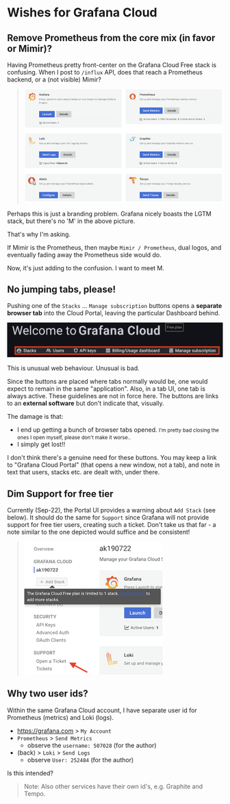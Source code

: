 # Wishes for Grafana Cloud

## Remove Prometheus from the core mix (in favor or Mimir)?

Having Prometheus pretty front-center on the Grafana Cloud Free stack is confusing. When I post to `/influx` API, does that reach a Prometheus backend, or a (not visible) Mimir?

>![](.images/grafana-lgtm.png)

Perhaps this is just a branding problem. Grafana nicely boasts the LGTM stack, but there's no 'M' in the above picture.

That's why I'm asking.

If Mimir is the Prometheus, then maybe `Mimir / Prometheus`, dual logos, and eventually fading away the Prometheus side would do.

Now, it's just adding to the confusion. I want to meet M.


## No jumping tabs, please!

Pushing one of the `Stacks` ... `Manage subscription` buttons opens a **separate browser tab** into the Cloud Portal, leaving the particular Dashboard behind.

![](.images/grafana-pseudo-tabs.png)

This is unusual web behaviour. Unusual is bad.

Since the buttons are placed where tabs normally would be, one would expect to remain in the same "application". Also, in a tab UI, one tab is always active. These guidelines are not in force here. The buttons are links to an **external software** but don't indicate that, visually.

The damage is that:

- I end up getting a bunch of browser tabs opened. <small>I'm pretty bad closing the ones I open myself, please don't make it worse..</small>
- I simply get lost!!

I don't think there's a genuine need for these buttons. You may keep a link to "Grafana Cloud Portal" (that opens a new window, not a tab), and note in text that users, stacks etc. are dealt with, under there.


## Dim Support for free tier

Currently (Sep-22), the Portal UI provides a warning about `Add Stack` (see below). It should do the same for `Support` since Grafana will not provide support for free tier users, creating such a ticket. Don't take us that far - a note similar to the one depicted would suffice and be consistent!

>![](.images/grafana-portal-left.png)


## Why two user ids?

Within the same Grafana Cloud account, I have separate user id for Prometheus (metrics) and Loki (logs).

- https://grafana.com > `My Account`
- `Prometheus` > `Send Metrics`
  - observe the `username: 507028` (for the author)
- (back) > `Loki` > `Send Logs`
  - observe `User: 252484` (for the author)

Is this intended?

>Note: Also other services have their own id's, e.g. Graphite and Tempo.

<!-- AGED
## Easier collection from Firebase

This likely falls on this repo to do.

---

Grafana is aimed at server-side data collection, but they *could* make it easier for web apps to provide metrics.

Currently (Jul 2022), Grafana Cloud *needs* (seems to need) an external Prometheus instance. They **tbd. link to docs** support PushGateway but only for *another* Prometheus instance to do `remote_write` (maybe wrong spelling) data passing to them.

**Expected**

Grafana Cloud would be a full, cloud based observability service **including** long-term storage for the metrics.

**Actual**

There is a storage component in Mimir, but there's no API to feed it peacemeal.

### Alternatives

- [Managed Service for Prometheus](https://cloud.google.com/managed-prometheus) (Google Cloud) can be used.
- Some Open... system that *looked* to fit the bill (provide an API to push to Grafana Cloud), then casually mentioned "you just need ... Kubernetes". 🥺
- ... Maybe others
-->
